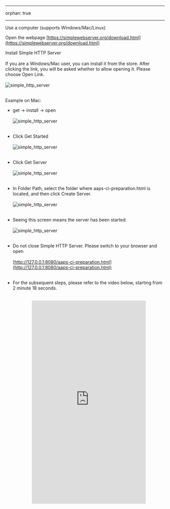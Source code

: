 - - -
orphan: true
- - -

Use a computer (supports Windows/Mac/Linux)

Open the webpage [https://simplewebserver.org/download.html](https://simplewebserver.org/download.html)

Install Simple HTTP Server</br></br> If you are a Windows/Mac user, you can install it from the store. After clicking the link, you will be asked whether to allow opening it. Please choose Open Link.</br></br> ![simple_http_server](../images/Building-the-App/CI/aaps_ci_simple_http_server_store.png)</br></br>

Example on Mac:

- get → install → open</br></br> ![simple_http_server](../images/Building-the-App/CI/aaps_ci_simple_http_server.png)</br></br>

- Click Get Started</br></br> ![simple_http_server](../images/Building-the-App/CI/aaps_ci_simple_http_server_step1.png)</br></br>

- Click Get Server</br></br> ![simple_http_server](../images/Building-the-App/CI/aaps_ci_simple_http_server_step2.png)</br></br>

- In Folder Path, select the folder where aaps-ci-preparation.html is located, and then click Create Server.</br></br> ![simple_http_server](../images/Building-the-App/CI/aaps_ci_simple_http_server_step3.png)</br></br>

- Seeing this screen means the server has been started.</br></br> ![simple_http_server](../images/Building-the-App/CI/aaps_ci_simple_http_server_step4.png)</br></br>

- Do not close Simple HTTP Server. Please switch to your browser and open</br></br> [http://127.0.0.1:8080/aaps-ci-preparation.html](http://127.0.0.1:8080/aaps-ci-preparation.html)</br></br>

- For the subsequent steps, please refer to the video below, starting from 2 minute 18 seconds.</br></br>
  <!--crowdin: exclude-->
  <div align="center" style="max-width: 360px; margin: auto; margin-bottom: 2em;">
    <div style="position: relative; width: 100%; aspect-ratio: 9/16;">
      <iframe
        src="https://www.youtube.com/embed/L5L3XtnszMQ?start=138"
        style="position: absolute; top: 0; left: 0; width: 100%; height: 100%;"
        frameborder="0"
        allowfullscreen>
      </iframe>
    </div>
  </div>


